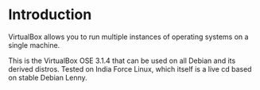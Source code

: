 # Introduction #

VirtualBox allows you to run multiple instances of operating systems on a single machine.

This is the VirtualBox OSE 3.1.4 that can be used on all Debian and its derived distros. Tested on India Force Linux, which itself is a live cd based on stable Debian Lenny.

